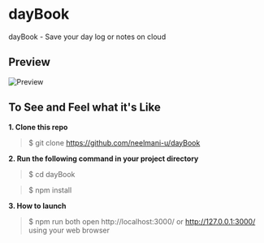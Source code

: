 
# **day**Book

dayBook - Save your day log or notes on cloud
## Preview

![Preview](dayBook.gif)
## To See and Feel what it's Like

**1. Clone this repo**

> $ git clone https://github.com/neelmani-u/dayBook

**2. Run the following command in your project directory**

> $ cd dayBook

> $ npm install

**3. How to launch**

> $ npm run both
> open http://localhost:3000/ or http://127.0.0.1:3000/ using your web browser

